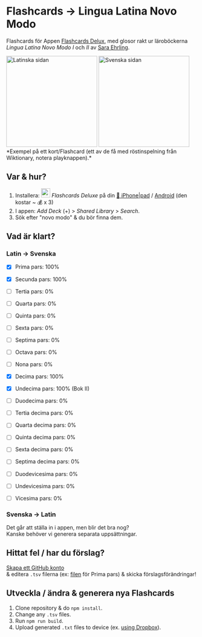 # Flashcards → Lingua Latina Novo Modo
Flashcards för Appen [Flashcards Delux](http://flashcardsdeluxe.com/), med glosor rakt ur läroböckerna *Lingua Latina Novo Modo I* och *II* av [Sara Ehrling](http://sprak.gu.se/english/about-the-department/staff?userId=xehrsa).


<img alt="Latinska sidan" width="240" src="https://cloud.githubusercontent.com/assets/207850/13633532/fbf60c1c-e5ef-11e5-85b2-e94f5b4e2bbb.png" />
<img alt="Svenska sidan" width="240" src="https://cloud.githubusercontent.com/assets/207850/13633533/fc0e4e58-e5ef-11e5-954f-2c3705ff4f89.png" />  
*Exempel på ett kort/Flashcard (ett av de få med röstinspelning från Wiktionary, notera playknappen).*

## Var & hur?

1. Installera: <img src="http://orangeorapple.com/Flashcards/images/WebIcon70.png" width="24" /> *Flashcards Deluxe* på din [:iphone: iPhone|pad](https://itunes.apple.com/us/app/flashcards-deluxe/id307840670?mt=8) / [Android](https://play.google.com/store/apps/details?id=com.orangeorapple.flashcards) (den kostar ~ :moneybag: x 3)
2. I appen: *Add Deck* (+) > *Shared Library* > *Search*.
3. Sök efter "novo modo" & du bör finna dem.

## Vad är klart?

### Latin → Svenska
 - [x] Prima pars: 100%
 - [x] Secunda pars: 100%
 - [ ] Tertia pars: 0%
 - [ ] Quarta pars: 0%
 - [ ] Quinta pars: 0%
 - [ ] Sexta pars: 0%
 - [ ] Septima pars: 0%
 - [ ] Octava pars: 0%
 - [ ] Nona pars: 0%
 - [x] Decima pars: 100%

 - [x] Undecima pars: 100% (Bok II)
 - [ ] Duodecima pars: 0%
 - [ ] Tertia decima pars: 0%
 - [ ] Quarta decima pars: 0%
 - [ ] Quinta decima pars: 0%
 - [ ] Sexta decima pars: 0%
 - [ ] Septima decima pars: 0%
 - [ ] Duodevicesima pars: 0%
 - [ ] Undevicesima pars: 0%
 - [ ] Vicesima pars: 0%

### Svenska → Latin
Det går att ställa in i appen, men blir det bra nog?  
Kanske behöver vi generera separata uppsättningar.

## Hittat fel / har du förslag?
[Skapa ett GitHub konto](https://github.com/join)  
& editera `.tsv` filerna (ex: [filen](https://github.com/gorbiz/lingua-latina-novo-modo-i/blob/master/01.tsv) för Prima pars) & skicka förslagsförändringar!

## Utveckla / ändra & generera nya Flashcards

1. Clone repository & do `npm install`.
2. Change any `.tsv` files.
3. Run `npm run build`.
4. Upload generated `.txt` files to device (ex. [using Dropbox](http://orangeorapple.com/Flashcards/)).
